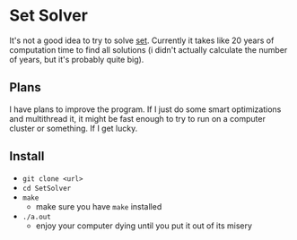 # Set Solver

It's not a good idea to try to solve [set](https://en.wikipedia.org/wiki/Set_(card_game)). Currently it takes like 20 years of computation time to find all solutions (i didn't actually calculate the number of years, but it's probably quite big).

## Plans

I have plans to improve the program. If I just do some smart optimizations and multithread it, it might be fast enough to try to run on a computer cluster or something. If I get lucky.

## Install

- `git clone <url>`
- `cd SetSolver`
- `make`
  - make sure you have `make` installed
- `./a.out`
  - enjoy your computer dying until you put it out of its misery
